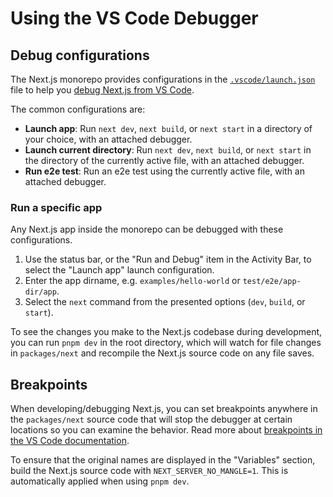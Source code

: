 # Using the VS Code Debugger

## Debug configurations

The Next.js monorepo provides configurations in the [`.vscode/launch.json`](../../.vscode/launch.json) file to help you [debug Next.js from VS Code](https://code.visualstudio.com/docs/editor/debugging).

The common configurations are:

- **Launch app**: Run `next dev`, `next build`, or `next start` in a directory of your choice, with an attached debugger.
- **Launch current directory**: Run `next dev`, `next build`, or `next start` in the directory of the currently active file, with an attached debugger.
- **Run e2e test**: Run an e2e test using the currently active file, with an attached debugger.

### Run a specific app

Any Next.js app inside the monorepo can be debugged with these configurations.

1. Use the status bar, or the "Run and Debug" item in the Activity Bar, to select the "Launch app" launch configuration.
2. Enter the app dirname, e.g. `examples/hello-world` or `test/e2e/app-dir/app`.
3. Select the `next` command from the presented options (`dev`, `build`, or `start`).

To see the changes you make to the Next.js codebase during development, you can run `pnpm dev` in the root directory, which will watch for file changes in `packages/next` and recompile the Next.js source code on any file saves.

## Breakpoints

When developing/debugging Next.js, you can set breakpoints anywhere in the `packages/next` source code that will stop the debugger at certain locations so you can examine the behavior. Read more about [breakpoints in the VS Code documentation](https://code.visualstudio.com/docs/nodejs/nodejs-debugging#_breakpoints).

To ensure that the original names are displayed in the "Variables" section, build the Next.js source code with `NEXT_SERVER_NO_MANGLE=1`. This is automatically applied when using `pnpm dev`.
